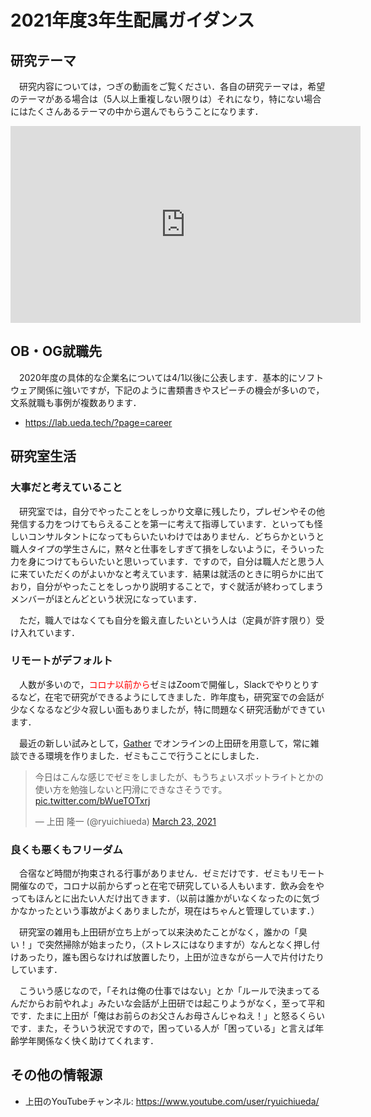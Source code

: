# 2021年度3年生配属ガイダンス

## 研究テーマ

　研究内容については，つぎの動画をご覧ください．各自の研究テーマは，希望のテーマがある場合は（5人以上重複しない限りは）それになり，特にない場合にはたくさんあるテーマの中から選んでもらうことになります．

<iframe width="560" height="315" src="https://www.youtube.com/embed/rZe2GFru3Rk" title="YouTube video player" frameborder="0" allow="accelerometer; autoplay; clipboard-write; encrypted-media; gyroscope; picture-in-picture" allowfullscreen></iframe>

## OB・OG就職先

　2020年度の具体的な企業名については4/1以後に公表します．基本的にソフトウェア関係に強いですが，下記のように書類書きやスピーチの機会が多いので，文系就職も事例が複数あります．

* https://lab.ueda.tech/?page=career

## 研究室生活

### 大事だと考えていること

　研究室では，自分でやったことをしっかり文章に残したり，プレゼンやその他発信する力をつけてもらえることを第一に考えて指導しています．といっても怪しいコンサルタントになってもらいたいわけではありません．どちらかというと職人タイプの学生さんに，黙々と仕事をしすぎて損をしないように，そういった力を身につけてもらいたいと思いっています．ですので，自分は職人だと思う人に来ていただくのがよいかなと考えています．結果は就活のときに明らかに出ており，自分がやったことをしっかり説明することで，すぐ就活が終わってしまうメンバーがほとんどという状況になっています．


　ただ，職人ではなくても自分を鍛え直したいという人は（定員が許す限り）受け入れています．


### リモートがデフォルト

　人数が多いので，<span style="color:red">コロナ以前から</span>ゼミはZoomで開催し，Slackでやりとりするなど，在宅で研究ができるようにしてきました．昨年度も，研究室での会話が少なくなるなど少々寂しい面もありましたが，特に問題なく研究活動ができています．

　最近の新しい試みとして，[Gather](https://gather.town/) でオンラインの上田研を用意して，常に雑談できる環境を作りました．ゼミもここで行うことにしました．

<blockquote class="twitter-tweet" data-partner="tweetdeck"><p lang="ja" dir="ltr">今日はこんな感じでゼミをしましたが、もうちょいスポットライトとかの使い方を勉強しないと円滑にできなさそうです。 <a href="https://t.co/bWueTOTxrj">pic.twitter.com/bWueTOTxrj</a></p>&mdash; 上田 隆一 (@ryuichiueda) <a href="https://twitter.com/ryuichiueda/status/1374333583431639040?ref_src=twsrc%5Etfw">March 23, 2021</a></blockquote>
<script async src="https://platform.twitter.com/widgets.js" charset="utf-8"></script>


### 良くも悪くもフリーダム

　合宿など時間が拘束される行事がありません．ゼミだけです．ゼミもリモート開催なので，コロナ以前からずっと在宅で研究している人もいます．飲み会をやってもほんとに出たい人だけ出てきます．（以前は誰かがいなくなったのに気づかなかったという事故がよくありましたが，現在はちゃんと管理しています．）

　研究室の雑用も上田研が立ち上がって以来決めたことがなく，誰かの「臭い！」で突然掃除が始まったり，（ストレスにはなりますが）なんとなく押し付けあったり，誰も困らなければ放置したり，上田が泣きながら一人で片付けたりしています．

　こういう感じなので，「それは俺の仕事ではない」とか「ルールで決まってるんだからお前やれよ」みたいな会話が上田研では起こりようがなく，至って平和です．たまに上田が「俺はお前らのお父さんお母さんじゃねえ！」と怒るくらいです．また，そういう状況ですので，困っている人が「困っている」と言えば年齢学年関係なく快く助けてくれます．


## その他の情報源

* 上田のYouTubeチャンネル: https://www.youtube.com/user/ryuichiueda/
